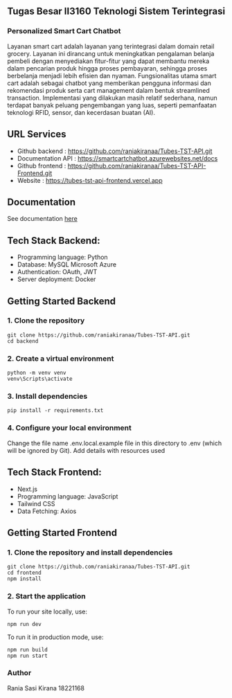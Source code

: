 ## Tugas Besar II3160 Teknologi Sistem Terintegrasi
### Personalized Smart Cart Chatbot

Layanan smart cart adalah layanan yang terintegrasi dalam domain retail grocery. Layanan ini dirancang untuk meningkatkan pengalaman belanja pembeli dengan menyediakan fitur-fitur yang dapat membantu mereka dalam pencarian produk hingga proses pembayaran, sehingga proses berbelanja menjadi lebih efisien dan nyaman. Fungsionalitas utama smart cart adalah sebagai chatbot yang memberikan pengguna informasi dan rekomendasi produk serta cart management dalam bentuk streamlined transaction. Implementasi yang dilakukan masih relatif sederhana, namun terdapat banyak peluang pengembangan yang luas, seperti pemanfaatan teknologi RFID, sensor, dan kecerdasan buatan (AI).

## URL Services
- Github backend	: https://github.com/raniakiranaa/Tubes-TST-API.git 
- Documentation API	: https://smartcartchatbot.azurewebsites.net/docs    
- Github frontend	: https://github.com/raniakiranaa/Tubes-TST-API-Frontend.git 
- Website		: https://tubes-tst-api-frontend.vercel.app

## Documentation
See documentation [here](https://drive.google.com/drive/folders/1q7P-HfgrK_ZXXPYZAbSHR0jniDzKXRPV?usp=sharing)

## Tech Stack Backend:
- Programming language: Python
- Database: MySQL Microsoft Azure
- Authentication: OAuth, JWT
- Server deployment: Docker

## Getting Started Backend
### 1. Clone the repository 
```
git clone https://github.com/raniakiranaa/Tubes-TST-API.git
cd backend
```
### 2. Create a virtual environment
```
python -m venv venv
venv\Scripts\activate
```
### 3. Install dependencies
```
pip install -r requirements.txt
```
### 4. Configure your local environment
Change the file name .env.local.example file in this directory to .env (which will be ignored by Git).
Add details with resources used

## Tech Stack Frontend:
- Next.js
- Programming language: JavaScript
- Tailwind CSS
- Data Fetching: Axios

## Getting Started Frontend
### 1. Clone the repository and install dependencies
```
git clone https://github.com/raniakiranaa/Tubes-TST-API.git
cd frontend
npm install
```

### 2. Start the application
To run your site locally, use:

```
npm run dev
```

To run it in production mode, use:

```
npm run build
npm run start
```

### Author
Rania Sasi Kirana 18221168
